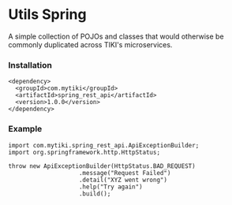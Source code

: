 # Utils Spring

A simple collection of POJOs and classes that would otherwise be commonly duplicated across TIKI's microservices. 

### Installation

```
<dependency>
  <groupId>com.mytiki</groupId>
  <artifactId>spring_rest_api</artifactId>
  <version>1.0.0</version>
</dependency>
```

### Example

```
import com.mytiki.spring_rest_api.ApiExceptionBuilder;
import org.springframework.http.HttpStatus;

throw new ApiExceptionBuilder(HttpStatus.BAD_REQUEST)
                    .message("Request Failed")
                    .detail("XYZ went wrong")
                    .help("Try again")
                    .build();
```
